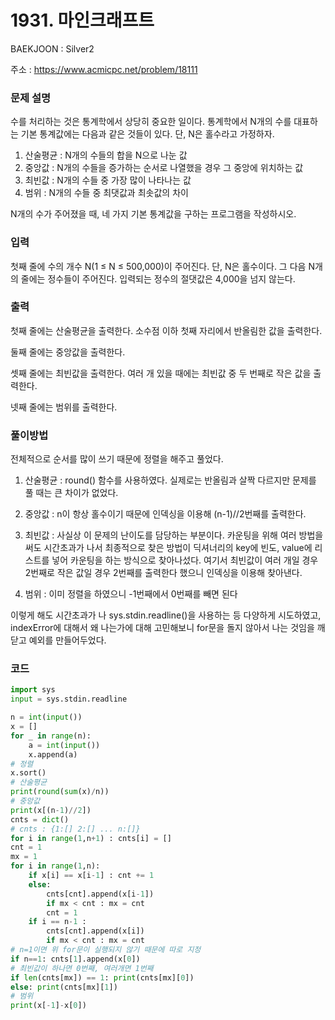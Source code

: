 # 1931. 마인크래프트

BAEKJOON : Silver2

주소 : https://www.acmicpc.net/problem/18111

### 문제 설명

수를 처리하는 것은 통계학에서 상당히 중요한 일이다. 통계학에서 N개의 수를 대표하는 기본 통계값에는 다음과 같은 것들이 있다. 단, N은 홀수라고 가정하자.

1. 산술평균 : N개의 수들의 합을 N으로 나눈 값
2. 중앙값 : N개의 수들을 증가하는 순서로 나열했을 경우 그 중앙에 위치하는 값
3. 최빈값 : N개의 수들 중 가장 많이 나타나는 값
4. 범위 : N개의 수들 중 최댓값과 최솟값의 차이

N개의 수가 주어졌을 때, 네 가지 기본 통계값을 구하는 프로그램을 작성하시오.

### 입력

첫째 줄에 수의 개수 N(1 ≤ N ≤ 500,000)이 주어진다. 단, N은 홀수이다. 그 다음 N개의 줄에는 정수들이 주어진다. 입력되는 정수의 절댓값은 4,000을 넘지 않는다.

### 출력

첫째 줄에는 산술평균을 출력한다. 소수점 이하 첫째 자리에서 반올림한 값을 출력한다.

둘째 줄에는 중앙값을 출력한다.

셋째 줄에는 최빈값을 출력한다. 여러 개 있을 때에는 최빈값 중 두 번째로 작은 값을 출력한다.

넷째 줄에는 범위를 출력한다.

### 풀이방법

전체적으로 순서를 많이 쓰기 때문에 정렬을 해주고 풀었다.

1. 산술평균 : round() 함수를 사용하였다. 실제로는 반올림과 살짝 다르지만 문제를 풀 때는 큰 차이가 없었다.

2. 중앙값 : n이 항상 홀수이기 때문에 인덱싱을 이용해 (n-1)//2번째를 출력한다.

3. 최빈값 : 사실상 이 문제의 난이도를 담당하는 부분이다. 카운팅을 위해 여러 방법을 써도 시간초과가 나서 최종적으로 찾은 방법이 딕셔너리의 key에 빈도, value에 리스트를 넣어 카운팅을 하는 방식으로 찾아나섰다. 여기서 최빈값이 여러 개일 경우 2번째로 작은 값일 경우 2번째를 출력한다 했으니 인덱싱을 이용해 찾아낸다.

4. 범위 : 이미 정렬을 하였으니 -1번째에서 0번째를 빼면 된다

이렇게 해도 시간초과가 나 sys.stdin.readline()을 사용하는 등 다양하게 시도하였고, indexError에 대해서 왜 나는가에 대해 고민해보니 for문을 돌지 않아서 나는 것임을 깨닫고 예외를 만들어두었다.

### 코드

```python
import sys
input = sys.stdin.readline

n = int(input())
x = []
for _ in range(n):
    a = int(input())
    x.append(a)
# 정렬
x.sort()
# 산술평균
print(round(sum(x)/n))
# 중앙값
print(x[(n-1)//2])
cnts = dict()
# cnts : {1:[] 2:[] ... n:[]}
for i in range(1,n+1) : cnts[i] = []
cnt = 1
mx = 1
for i in range(1,n):
    if x[i] == x[i-1] : cnt += 1
    else:
        cnts[cnt].append(x[i-1])
        if mx < cnt : mx = cnt
        cnt = 1
    if i == n-1 :
        cnts[cnt].append(x[i])
        if mx < cnt : mx = cnt
# n=1이면 위 for문이 실행되지 않기 때문에 따로 지정
if n==1: cnts[1].append(x[0])
# 최빈값이 하나면 0번째, 여러개면 1번째
if len(cnts[mx]) == 1: print(cnts[mx][0])
else: print(cnts[mx][1])
# 범위
print(x[-1]-x[0])
```
